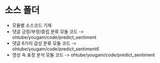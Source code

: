 ﻿
# 소스 폴더
 - 모듈별 소스코드 기재
 - 댓글 긍정/부정/중립 분류 모듈 코드 -> ohtube/yougam/code/predict_sentiment
 - 댓글 6가지 감성 분류 모듈 코드 -> ohtube/yougam/code/predict_sentiment6
 - 영상 속 표정 분석 모듈 코드 -> ohtube/yougam/code/predict_sentiment

